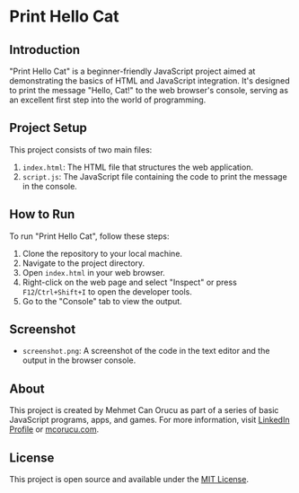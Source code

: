 # Print Hello Cat

## Introduction
"Print Hello Cat" is a beginner-friendly JavaScript project aimed at demonstrating the basics of HTML and JavaScript integration. It's designed to print the message "Hello, Cat!" to the web browser's console, serving as an excellent first step into the world of programming.

## Project Setup
This project consists of two main files:

1. `index.html`: The HTML file that structures the web application.
2. `script.js`: The JavaScript file containing the code to print the message in the console.

## How to Run
To run "Print Hello Cat", follow these steps:

1. Clone the repository to your local machine.
2. Navigate to the project directory.
3. Open `index.html` in your web browser.
4. Right-click on the web page and select "Inspect" or press `F12`/`Ctrl+Shift+I` to open the developer tools.
5. Go to the "Console" tab to view the output.

## Screenshot
- `screenshot.png`: A screenshot of the code in the text editor and the output in the browser console.

## About
This project is created by Mehmet Can Orucu as part of a series of basic JavaScript programs, apps, and games. For more information, visit [LinkedIn Profile](https://www.linkedin.com/in/mcorucu/) or [mcorucu.com](http://mcorucu.com).

## License
This project is open source and available under the [MIT License](LICENSE).
